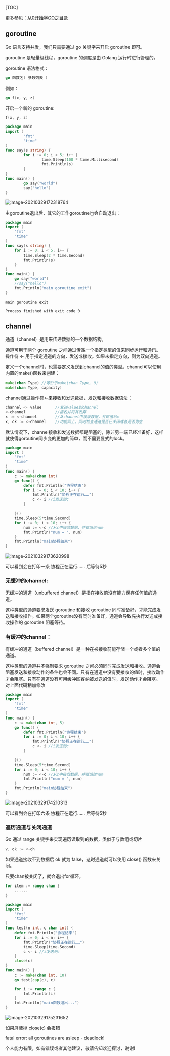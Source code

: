 [TOC]

更多参见：[从0开始学GO之目录](https://blog.csdn.net/leacock1991/article/details/112853343)

## goroutine

Go 语言支持并发，我们只需要通过 go 关键字来开启 goroutine 即可。

goroutine 是轻量级线程，goroutine 的调度是由 Golang 运行时进行管理的。

goroutine 语法格式：

```go
go 函数名( 参数列表 )
```

例如：

```go
go f(x, y, z)
```

开启一个新的 goroutine:

```go
f(x, y, z)
```

```go
package main
import (
        "fmt"
        "time"
)
func say(s string) {
        for i := 0; i < 5; i++ {
                time.Sleep(100 * time.Millisecond)
                fmt.Println(s)
        }
}
func main() {
        go say("world")
        say("hello")
}
```

![image-20210329172318764](Pictures/从0开始学GO之并发编程/A_从0开始学GO之并发编程.png)

主goroutine退出后，其它的工作goroutine也会自动退出：

```go
package main
import (
	"fmt"
	"time"
)
func say(s string) {
	for i := 0; i < 5; i++ {
		time.Sleep(2 * time.Second)
		fmt.Println(s)
	}
}
func main() {
	go say("world")
	//say("hello")
	fmt.Println("main goroutine exit")
}
```

```
main goroutine exit

Process finished with exit code 0
```



## channel

通道（channel）是用来传递数据的一个数据结构。

通道可用于两个 goroutine 之间通过传递一个指定类型的值来同步运行和通讯。操作符 <- 用于指定通道的方向，发送或接收。如果未指定方向，则为双向通道。

定义一个channel时，也需要定义发送到channel的值的类型。channel可以使用内置的make()函数来创建：

```go
make(chan Type) //等价于make(chan Type, 0)
make(chan Type, capacity)
```



channel通过操作符<-来接收和发送数据，发送和接收数据语法：

```go
channel <- value      //发送value到channel
<-channel             //接收并将其丢弃
x := <-channel        //从channel中接收数据，并赋值给x
x, ok := <-channel    //功能同上，同时检查通道是否已关闭或者是否为空
```
默认情况下，channel接收和发送数据都是阻塞的，除非另一端已经准备好，这样就使得goroutine同步变的更加的简单，而不需要显式的lock。

```go
package main
import (
	"fmt"
	"time"
)
func main() {
	c := make(chan int)
	go func() {
		defer fmt.Println("协程结束")
		for i := 0; i < 10; i++ {
			fmt.Println("协程正在运行……")
			c <- i //i发送到c
		}

	}()
	time.Sleep(5*time.Second)
	for i := 0; i < 10; i++ {
		num := <-c //从c中接收数据，并赋值给num
		fmt.Println("num = ", num)
	}
	fmt.Println("main协程结束")
}
```

![image-20210329173620998](Pictures/从0开始学GO之并发编程/B_从0开始学GO之并发编程.png)

可以看到会在打印一条 协程正在运行…… 后等待5秒

### **无缓冲的channel:**

无缓冲的通道（unbuffered channel）是指在接收前没有能力保存任何值的通道。

这种类型的通道要求发送 goroutine 和接收 goroutine 同时准备好，才能完成发送和接收操作。如果两个goroutine没有同时准备好，通道会导致先执行发送或接收操作的 goroutine 阻塞等待。



### **有缓冲的channel：**

有缓冲的通道（buffered channel）是一种在被接收前能存储一个或者多个值的通道。

这种类型的通道并不强制要求 goroutine 之间必须同时完成发送和接收。通道会阻塞发送和接收动作的条件也会不同。只有在通道中没有要接收的值时，接收动作才会阻塞。只有在通道没有可用缓冲区容纳被发送的值时，发送动作才会阻塞。
对上面代码稍加修改

```go
package main
import (
	"fmt"
	"time"
)
func main() {
	c := make(chan int, 5)
	go func() {
		defer fmt.Println("协程结束")
		for i := 0; i < 10; i++ {
			fmt.Println("协程正在运行……")
			c <- i //i发送到c
		}

	}()
	time.Sleep(5*time.Second)
	for i := 0; i < 10; i++ {
		num := <-c //从c中接收数据，并赋值给num
		fmt.Println("num = ", num)
	}
	fmt.Println("main协程结束")
}
```



![image-20210329174210313](Pictures/从0开始学GO之并发编程/C_从0开始学GO之并发编程.png)

可以看到会在打印六条 协程正在运行…… 后等待5秒 

### 遍历通道与关闭通道

Go 通过 range 关键字来实现遍历读取到的数据，类似于与数组或切片

```go
v, ok := <-ch
```

如果通道接收不到数据后 ok 就为 false，这时通道就可以使用 close() 函数来关闭。

只要chan被关闭了，就会退出for循环。

```Go
for item := range chan {
    ......
}
```

```go
package main
import (
	"fmt"
	"time"
)
func test(n int, c chan int) {
	defer fmt.Println("协程结束")
	for i := 0; i < n; i++ {
		fmt.Println("协程正在运行……")
		time.Sleep(time.Second)
		c <- i //i发送到c
	}
	close(c)
}
func main() {
	c := make(chan int, 10)
	go test(cap(c), c)

	for i := range c {
		fmt.Println(i)
	}
	fmt.Println("main函数退出...")
}
```



![image-20210329175231652](Pictures/从0开始学GO之并发编程/D_从0开始学GO之并发编程.png)

如果屏蔽掉 close(c) 会报错

fatal error: all goroutines are asleep - deadlock!




个人能力有限，如有错误或者其他建议，敬请告知欢迎探讨，谢谢!

